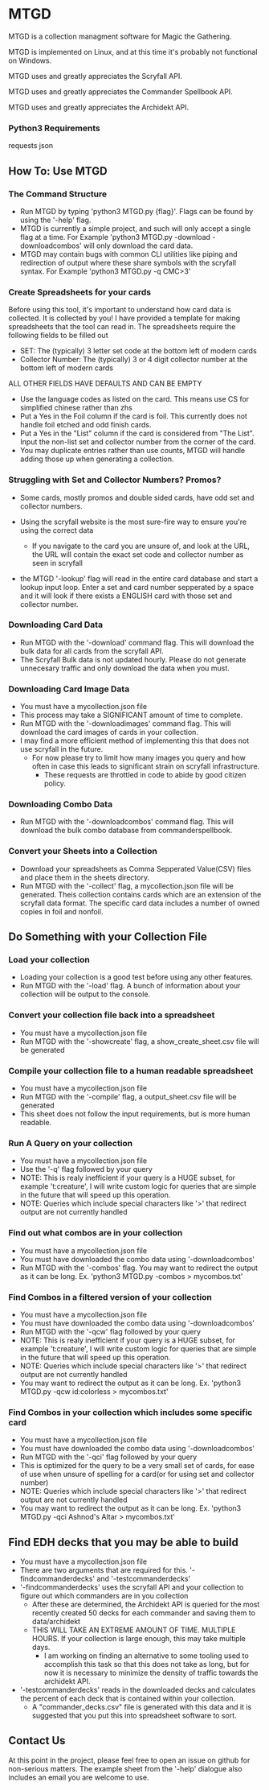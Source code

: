 # MTGD
MTGD is a collection managment software for Magic the Gathering.

MTGD is implemented on Linux, and at this time it's probably not functional on Windows.

MTGD uses and greatly appreciates the Scryfall API. 

MTGD uses and greatly appreciates the Commander Spellbook API. 

MTGD uses and greatly appreciates the Archidekt API.

### Python3 Requirements
requests
json

## How To: Use MTGD

### The Command Structure
- Run MTGD by typing 'python3 MTGD.py {flag}'. Flags can be found by using the '-help' flag.
- MTGD is currently a simple project, and such will only accept a single flag at a time. For Example 'python3 MTGD.py -download -downloadcombos' will only download the card data.
- MTGD may contain bugs with common CLI utilities like piping and redirection of output where these share symbols with the scryfall syntax. For Example 'python3 MTGD.py -q CMC>3'

### Create Spreadsheets for your cards 
Before using this tool, it's important to understand how card data is collected. It is collected by you! I have provided a template for making spreadsheets that the tool can read in.
The spreadsheets require the following fields to be filled out
- SET: The (typically) 3 letter set code at the bottom left of modern cards
- Collector Number: The (typically) 3 or 4 digit collector number at the bottom left of modern cards


ALL OTHER FIELDS HAVE DEFAULTS AND CAN BE EMPTY


- Use the language codes as listed on the card. This means use CS for simplified chinese rather than zhs
- Put a Yes in the Foil column if the card is foil. This currently does not handle foil etched and odd finish cards.
- Put a Yes in the "List" column if the card is considered from "The List". Input the non-list set and collector number from the corner of the card.
- You may duplicate entries rather than use counts, MTGD will handle adding those up when generating a collection.

### Struggling with Set and Collector Numbers? Promos?
- Some cards, mostly promos and double sided cards, have odd set and collector numbers.

- Using the scryfall website is the most sure-fire way to ensure you're using the correct data
    - If you navigate to the card you are unsure of, and look at the URL, the URL will contain the exact set code and collector number as seen in scryfall

- the MTGD '-lookup' flag will read in the entire card database and start a lookup input loop. Enter a set and card number sepperated by a space and it will look if there exists a ENGLISH card with those set and collector number.

### Downloading Card Data
- Run MTGD with the '-download' command flag. This will download the bulk data for all cards from the scryfall API.
- The Scryfall Bulk data is not updated hourly. Please do not generate unnecesary traffic and only download the data when you must.

### Downloading Card Image Data
- You must have a mycollection.json file
- This process may take a SIGNIFICANT amount of time to complete.
- Run MTGD with the '-downloadimages' command flag. This will download the card images of cards in your collection.
- I may find a more efficient method of implementing this that does not use scryfall in the future.
    - For now please try to limit how many images you query and how often in case this leads to significant strain on scryfall infrastructure.
        - These requests are throttled in code to abide by good citizen policy.

### Downloading Combo Data
- Run MTGD with the '-downloadcombos' command flag. This will download the bulk combo database from commanderspellbook.

### Convert your Sheets into a Collection
- Download your spreadsheets as Comma Sepperated Value(CSV) files and place them in the sheets directory.
- Run MTGD with the '-collect' flag, a mycollection.json file will be generated. Theis collection contains cards which are an extension of the scryfall data format. The specific card data includes a number of owned copies in foil and nonfoil.


## Do Something with your Collection File

### Load your collection
- Loading your collection is a good test before using any other features.
- Run MTGD with the '-load' flag. A bunch of information about your collection will be output to the console.

### Convert your collection file back into a spreadsheet
- You must have a mycollection.json file
- Run MTGD with the '-showcreate' flag, a show_create_sheet.csv file will be generated

### Compile your collection file to a human readable spreadsheet
- You must have a mycollection.json file
- Run MTGD with the '-compile' flag, a output_sheet.csv file will be generated
- This sheet does not follow the input requirements, but is more human readable.

### Run A Query on your collection
- You must have a mycollection.json file
- Use the '-q' flag followed by your query
- NOTE: This is realy inefficient if your query is a HUGE subset, for example 't:creature', I will write custom logic for queries that are simple in the future that will speed up this operation.
- NOTE: Queries which include special characters like '>' that redirect output are not currently handled

### Find out what combos are in your collection
- You must have a mycollection.json file 
- You must have downloaded the combo data using '-downloadcombos'
- Run MTGD with the '-combos' flag. You may want to redirect the output as it can be long. Ex. 'python3 MTGD.py -combos > mycombos.txt'

### Find Combos in a filtered version of your collection
- You must have a mycollection.json file 
- You must have downloaded the combo data using '-downloadcombos'
- Run MTGD with the '-qcw' flag followed by your query
- NOTE: This is realy inefficient if your query is a HUGE subset, for example 't:creature', I will write custom logic for queries that are simple in the future that will speed up this operation.
- NOTE: Queries which include special characters like '>' that redirect output are not currently handled
- You may want to redirect the output as it can be long. Ex. 'python3 MTGD.py -qcw id:colorless > mycombos.txt'

### Find Combos in your collection which includes some specific card
- You must have a mycollection.json file 
- You must have downloaded the combo data using '-downloadcombos'
- Run MTGD with the '-qci' flag followed by your query
- This is optimized for the query to be a very small set of cards, for ease of use when unsure of spelling for a card(or for using set and collector number)
- NOTE: Queries which include special characters like '>' that redirect output are not currently handled
- You may want to redirect the output as it can be long. Ex. 'python3 MTGD.py -qci Ashnod's Altar > mycombos.txt'

## Find EDH decks that you may be able to build
- You must have a mycollection.json file
- There are two arguments that are required for this. '-findcommanderdecks' and '-testcommanderdecks'
- '-findcommanderdecks' uses the scryfall API and your collection to figure out which commanders are in you collection
    - After these are determined, the Archidekt API is queried for the most recently created 50 decks for each commander and saving them to data/archidekt
    - THIS WILL TAKE AN EXTREME AMOUNT OF TIME. MULTIPLE HOURS. If your collection is large enough, this may take multiple days.
        - I am working on finding an alternative to some tooling used to accomplish this task so that this does not take as long, but for now it is necessary to minimize the density of traffic towards the archidekt API.
- '-testcommanderdecks' reads in the downloaded decks and calculates the percent of each deck that is contained within your collection.
    - A "commander_decks.csv" file is generated with this data and it is suggested that you put this into spreadsheet software to sort.

## Contact Us
At this point in the project, please feel free to open an issue on github for non-serious matters. The example sheet from the '-help' dialogue also includes an email you are welcome to use.
